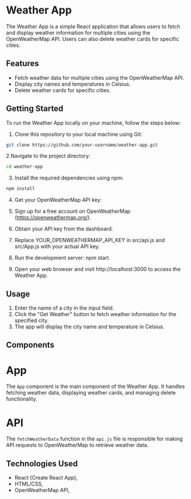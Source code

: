 # Weather App

The Weather App is a simple React application that allows users to fetch and display weather information for multiple cities using the OpenWeatherMap API. Users can also delete weather cards for specific cities.

## Features

- Fetch weather data for multiple cities using the OpenWeatherMap API.
- Display city names and temperatures in Celsius.
- Delete weather cards for specific cities.

## Getting Started

To run the Weather App locally on your machine, follow the steps below:

1. Clone this repository to your local machine using Git:

```bash
git clone https://github.com/your-username/weather-app.git
```
2.Navigate to the project directory:

```bash
cd weather-app
```
3. Install the required dependencies using npm:
```bash
npm install
```
4. Get your OpenWeatherMap API key:

5. Sign up for a free account on OpenWeatherMap (https://openweathermap.org/).
6. Obtain your API key from the dashboard.

7. Replace YOUR_OPENWEATHERMAP_API_KEY in src/api.js and src/App.js with your actual API key.
8. Run the development server:
npm start.
9. Open your web browser and visit http://localhost:3000 to access the Weather App.

## Usage
1. Enter the name of a city in the input field.
2. Click the "Get Weather" button to fetch weather information for the specified city.
3. The app will display the city name and temperature in Celsius.

## Components

# App
The `App` component is the main component of the Weather App. It handles fetching weather data, displaying weather cards, and managing delete functionality.

# API
The `fetchWeatherData` function in the `api.js` file is responsible for making API requests to OpenWeatherMap to retrieve weather data.

## Technologies Used
- React (Create React App),
- HTML/CSS,
- OpenWeatherMap API,

